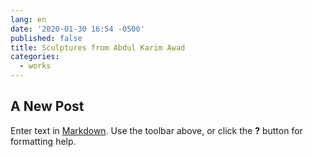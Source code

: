 ```yaml
---
lang: en
date: '2020-01-30 16:54 -0500'
published: false
title: Sculptures from Abdul Karim Awad
categories:
  - works
---
```

## A New Post

Enter text in [Markdown](http://daringfireball.net/projects/markdown/). Use the toolbar above, or click the **?** button for formatting help.

